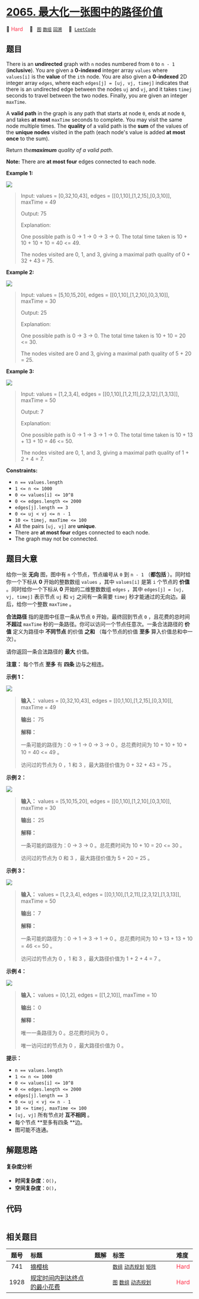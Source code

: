 # [2065. 最大化一张图中的路径价值](https://leetcode.com/problems/maximum-path-quality-of-a-graph)

🔴 <font color=#ff334b>Hard</font>&emsp; 🔖&ensp; [`图`](/leetcode/outline/tag/graph.md) [`数组`](/leetcode/outline/tag/array.md) [`回溯`](/leetcode/outline/tag/backtracking.md)&emsp; 🔗&ensp;[`LeetCode`](https://leetcode.com/problems/maximum-path-quality-of-a-graph)

## 题目

There is an **undirected** graph with `n` nodes numbered from `0` to `n - 1`
(**inclusive**). You are given a **0-indexed** integer array `values` where
`values[i]` is the **value** of the `ith` node. You are also given a
**0-indexed** 2D integer array `edges`, where each `edges[j] = [uj, vj,
timej]` indicates that there is an undirected edge between the nodes `uj` and
`vj`, and it takes `timej` seconds to travel between the two nodes. Finally,
you are given an integer `maxTime`.

A **valid** **path** in the graph is any path that starts at node `0`, ends at
node `0`, and takes **at most** `maxTime` seconds to complete. You may visit
the same node multiple times. The **quality** of a valid path is the **sum**
of the values of the **unique nodes** visited in the path (each node's value
is added **at most once** to the sum).

Return _the**maximum** quality of a valid path_.

**Note:** There are **at most four** edges connected to each node.



**Example 1:**

![](https://assets.leetcode.com/uploads/2021/10/19/ex1drawio.png)

> Input: values = [0,32,10,43], edges = [[0,1,10],[1,2,15],[0,3,10]], maxTime = 49
> 
> Output: 75
> 
> Explanation:
> 
> One possible path is 0 -> 1 -> 0 -> 3 -> 0. The total time taken is 10 + 10 + 10 + 10 = 40 <= 49.
> 
> The nodes visited are 0, 1, and 3, giving a maximal path quality of 0 + 32 + 43 = 75.

**Example 2:**

![](https://assets.leetcode.com/uploads/2021/10/19/ex2drawio.png)

> Input: values = [5,10,15,20], edges = [[0,1,10],[1,2,10],[0,3,10]], maxTime = 30
> 
> Output: 25
> 
> Explanation:
> 
> One possible path is 0 -> 3 -> 0. The total time taken is 10 + 10 = 20 <= 30.
> 
> The nodes visited are 0 and 3, giving a maximal path quality of 5 + 20 = 25.

**Example 3:**

![](https://assets.leetcode.com/uploads/2021/10/19/ex31drawio.png)

> Input: values = [1,2,3,4], edges = [[0,1,10],[1,2,11],[2,3,12],[1,3,13]], maxTime = 50
> 
> Output: 7
> 
> Explanation:
> 
> One possible path is 0 -> 1 -> 3 -> 1 -> 0. The total time taken is 10 + 13 + 13 + 10 = 46 <= 50.
> 
> The nodes visited are 0, 1, and 3, giving a maximal path quality of 1 + 2 + 4 = 7.

**Constraints:**

  * `n == values.length`
  * `1 <= n <= 1000`
  * `0 <= values[i] <= 10^8`
  * `0 <= edges.length <= 2000`
  * `edges[j].length == 3 `
  * `0 <= uj < vj <= n - 1`
  * `10 <= timej, maxTime <= 100`
  * All the pairs `[uj, vj]` are **unique**.
  * There are **at most four** edges connected to each node.
  * The graph may not be connected.


## 题目大意

给你一张 **无向**  图，图中有 `n` 个节点，节点编号从 `0` 到 `n - 1` （**都包括** ）。同时给你一个下标从 **0**
开始的整数数组 `values` ，其中 `values[i]` 是第 `i` 个节点的 **价值**  。同时给你一个下标从 **0**
开始的二维整数数组 `edges` ，其中 `edges[j] = [uj, vj, timej]` 表示节点 `uj` 和 `vj` 之间有一条需要
`timej` 秒才能通过的无向边。最后，给你一个整数 `maxTime` 。

**合法路径**  指的是图中任意一条从节点 `0` 开始，最终回到节点 `0` ，且花费的总时间 **不超过**  `maxTime`
秒的一条路径。你可以访问一个节点任意次。一条合法路径的 **价值**  定义为路径中 **不同节点**  的价值 **之和**  （每个节点的价值
**至多**  算入价值总和中一次）。

请你返回一条合法路径的 **最大**  价值。

**注意：** 每个节点 **至多**  有 **四条**  边与之相连。



**示例 1：**

![](https://assets.leetcode.com/uploads/2021/10/19/ex1drawio.png)

> 
> 
> 
> 
> 
> **输入：** values = [0,32,10,43], edges = [[0,1,10],[1,2,15],[0,3,10]], maxTime = 49
> 
> **输出：** 75
> 
> **解释：**
> 
> 一条可能的路径为：0 -> 1 -> 0 -> 3 -> 0 。总花费时间为 10 + 10 + 10 + 10 = 40 <= 49 。
> 
> 访问过的节点为 0 ，1 和 3 ，最大路径价值为 0 + 32 + 43 = 75 。
> 
> 

**示例 2：**

![](https://assets.leetcode.com/uploads/2021/10/19/ex2drawio.png)

> 
> 
> 
> 
> 
> **输入：** values = [5,10,15,20], edges = [[0,1,10],[1,2,10],[0,3,10]], maxTime = 30
> 
> **输出：** 25
> 
> **解释：**
> 
> 一条可能的路径为：0 -> 3 -> 0 。总花费时间为 10 + 10 = 20 <= 30 。
> 
> 访问过的节点为 0 和 3 ，最大路径价值为 5 + 20 = 25 。
> 
> 

**示例 3：**

![](https://assets.leetcode.com/uploads/2021/10/19/ex31drawio.png)

> 
> 
> 
> 
> 
> **输入：** values = [1,2,3,4], edges = [[0,1,10],[1,2,11],[2,3,12],[1,3,13]], maxTime = 50
> 
> **输出：** 7
> 
> **解释：**
> 
> 一条可能的路径为：0 -> 1 -> 3 -> 1 -> 0 。总花费时间为 10 + 13 + 13 + 10 = 46 <= 50 。
> 
> 访问过的节点为 0 ，1 和 3 ，最大路径价值为 1 + 2 + 4 = 7 。

**示例 4：**

**![](https://assets.leetcode.com/uploads/2021/10/21/ex4drawio.png)**

> 
> 
> 
> 
> 
> **输入：** values = [0,1,2], edges = [[1,2,10]], maxTime = 10
> 
> **输出：** 0
> 
> **解释：**
> 
> 唯一一条路径为 0 。总花费时间为 0 。
> 
> 唯一访问过的节点为 0 ，最大路径价值为 0 。
> 
> 



**提示：**

  * `n == values.length`
  * `1 <= n <= 1000`
  * `0 <= values[i] <= 10^8`
  * `0 <= edges.length <= 2000`
  * `edges[j].length == 3 `
  * `0 <= uj < vj <= n - 1`
  * `10 <= timej, maxTime <= 100`
  * `[uj, vj]` 所有节点对 **互不相同**  。
  * 每个节点 **至多有四条  **边。
  * 图可能不连通。


## 解题思路

#### 复杂度分析

- **时间复杂度**：`O()`，
- **空间复杂度**：`O()`，

## 代码

```javascript

```

## 相关题目

<!-- prettier-ignore -->
| 题号 | 标题 | 题解 | 标签 | 难度 |
| :------: | :------ | :------: | :------ | :------ |
| 741 | [摘樱桃](https://leetcode.com/problems/cherry-pickup) |  |  [`数组`](/leetcode/outline/tag/array.md) [`动态规划`](/leetcode/outline/tag/dynamic-programming.md) [`矩阵`](/leetcode/outline/tag/matrix.md) | <font color=#ff334b>Hard</font> |
| 1928 | [规定时间内到达终点的最小花费](https://leetcode.com/problems/minimum-cost-to-reach-destination-in-time) |  |  [`图`](/leetcode/outline/tag/graph.md) [`数组`](/leetcode/outline/tag/array.md) [`动态规划`](/leetcode/outline/tag/dynamic-programming.md) | <font color=#ff334b>Hard</font> |

<style>
.blue {
    background-color: #096dd9;
    padding: 0.25rem 0.5rem;
    margin: 0;
    font-size: 0.85em;
    border-radius: 3px;
    color: white;
    font-weight: 500;
}
table th:first-of-type { width: 10%; }
table th:nth-of-type(2) { width: 35%; }
table th:nth-of-type(3) { width: 10%; }
table th:nth-of-type(4) { width: 35%; }
table th:nth-of-type(5) { width: 10%; }
</style>
